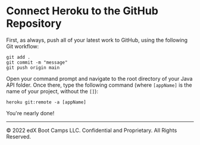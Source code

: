 # Connect Heroku to the GitHub Repository

First, as always, push all of your latest work to GitHub, using the following Git workflow:

```console
git add .
git commit -m "message"
git push origin main
```

Open your command prompt and navigate to the root directory of your Java API folder. Once there, type the following command (where `[appName]` is the name of your project, without the `[]`):

```console
heroku git:remote -a [appName]
```

You're nearly done!

---
© 2022 edX Boot Camps LLC. Confidential and Proprietary. All Rights Reserved.